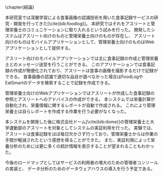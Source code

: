 \chapter{結論}

本研究室では深層学習による食事画像の認識技術を用いた食事記録サービスの研究・開発を行ってきた[\cite{bib:foodlog}]。
本研究ではそれをアスリートと管理栄養士のコミュニケーションに取り入れるという試みを行った。
開発したシステムはアスリート向けのものと管理栄養士向けのものが存在し、
アスリート向けのものはモバイルアプリケーションとして、管理栄養士向けのものはWebアプリケーションとして提供する。

アスリート向けのモバイルアプリケーションでは主に食事記録の作成と管理栄養士とのメッセージ送受を行うことができる。
このアプリケーションでは食事記録の作成が簡便化されており、アスリートは食事の画像を撮影するだけで記録ができる。
食事画像の認識で適切な品目が選べなかった場合はFoodLogやEatSmartのデータを検索することで記録を作成できる。

管理栄養士向けのWebアプリケーションではアスリートが作成した食事記録の参照とアスリートへのアドバイスの作成ができる。
本システムでは栄養計算が自動化され、栄養情報に関するレポートが自動で作成される。
これにより管理栄養士は自らレポートを作成する作業を行う必要がなくなった。

本システムを開発した後に株式会社ドーム[\cite{bib:dome}]の管理栄養士と大学運動部のアスリートを対象としてシステムの実証利用を行った。
実験では、アスリートは食事記録をほぼ毎日欠かさず行っており、管理栄養士からは作業の手間が軽減されたという感想を得ることができた。
また、実証利用によって栄養分析のためには更に多くの統計情報を表示することが望まれることもわかった。

今後のロードマップとしてはサービスの利用者の増大のための管理者コンソールの実装と、
データ分析のためのデータウェアハウスの導入を行う予定である。
